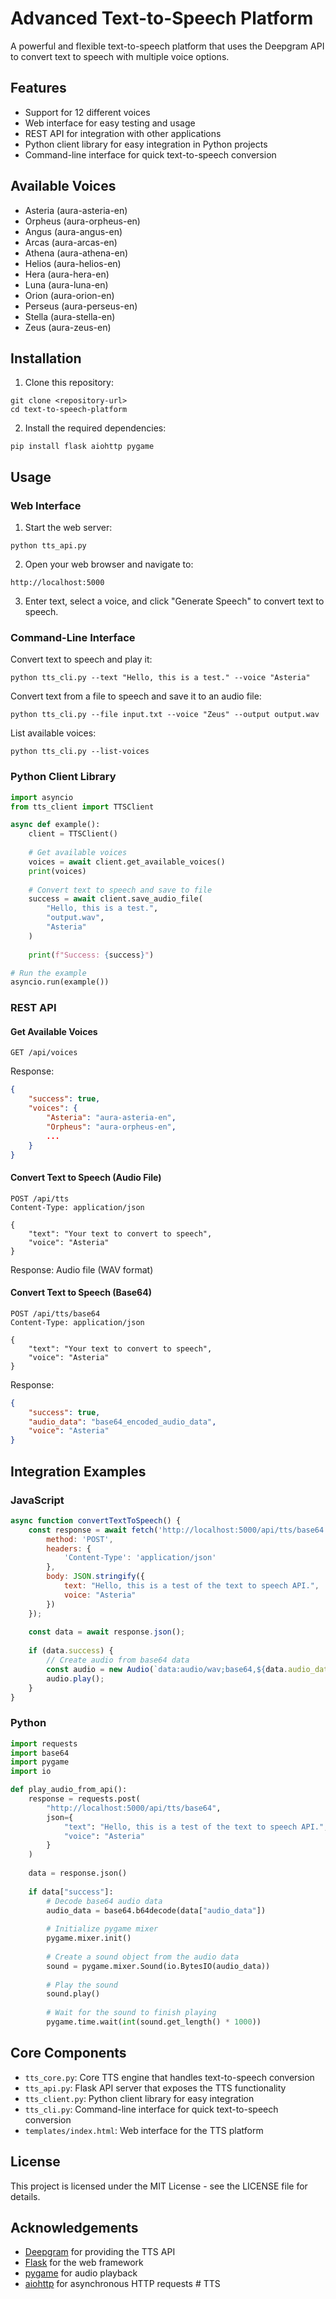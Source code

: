 # Advanced Text-to-Speech Platform

A powerful and flexible text-to-speech platform that uses the Deepgram API to convert text to speech with multiple voice options.

## Features

- Support for 12 different voices
- Web interface for easy testing and usage
- REST API for integration with other applications
- Python client library for easy integration in Python projects
- Command-line interface for quick text-to-speech conversion

## Available Voices

- Asteria (aura-asteria-en)
- Orpheus (aura-orpheus-en)
- Angus (aura-angus-en)
- Arcas (aura-arcas-en)
- Athena (aura-athena-en)
- Helios (aura-helios-en)
- Hera (aura-hera-en)
- Luna (aura-luna-en)
- Orion (aura-orion-en)
- Perseus (aura-perseus-en)
- Stella (aura-stella-en)
- Zeus (aura-zeus-en)

## Installation

1. Clone this repository:
```
git clone <repository-url>
cd text-to-speech-platform
```

2. Install the required dependencies:
```
pip install flask aiohttp pygame
```

## Usage

### Web Interface

1. Start the web server:
```
python tts_api.py
```

2. Open your web browser and navigate to:
```
http://localhost:5000
```

3. Enter text, select a voice, and click "Generate Speech" to convert text to speech.

### Command-Line Interface

Convert text to speech and play it:
```
python tts_cli.py --text "Hello, this is a test." --voice "Asteria"
```

Convert text from a file to speech and save it to an audio file:
```
python tts_cli.py --file input.txt --voice "Zeus" --output output.wav
```

List available voices:
```
python tts_cli.py --list-voices
```

### Python Client Library

```python
import asyncio
from tts_client import TTSClient

async def example():
    client = TTSClient()
    
    # Get available voices
    voices = await client.get_available_voices()
    print(voices)
    
    # Convert text to speech and save to file
    success = await client.save_audio_file(
        "Hello, this is a test.",
        "output.wav",
        "Asteria"
    )
    
    print(f"Success: {success}")

# Run the example
asyncio.run(example())
```

### REST API

#### Get Available Voices

```
GET /api/voices
```

Response:
```json
{
    "success": true,
    "voices": {
        "Asteria": "aura-asteria-en",
        "Orpheus": "aura-orpheus-en",
        ...
    }
}
```

#### Convert Text to Speech (Audio File)

```
POST /api/tts
Content-Type: application/json

{
    "text": "Your text to convert to speech",
    "voice": "Asteria"
}
```

Response: Audio file (WAV format)

#### Convert Text to Speech (Base64)

```
POST /api/tts/base64
Content-Type: application/json

{
    "text": "Your text to convert to speech",
    "voice": "Asteria"
}
```

Response:
```json
{
    "success": true,
    "audio_data": "base64_encoded_audio_data",
    "voice": "Asteria"
}
```

## Integration Examples

### JavaScript

```javascript
async function convertTextToSpeech() {
    const response = await fetch('http://localhost:5000/api/tts/base64', {
        method: 'POST',
        headers: {
            'Content-Type': 'application/json'
        },
        body: JSON.stringify({
            text: "Hello, this is a test of the text to speech API.",
            voice: "Asteria"
        })
    });
    
    const data = await response.json();
    
    if (data.success) {
        // Create audio from base64 data
        const audio = new Audio(`data:audio/wav;base64,${data.audio_data}`);
        audio.play();
    }
}
```

### Python

```python
import requests
import base64
import pygame
import io

def play_audio_from_api():
    response = requests.post(
        "http://localhost:5000/api/tts/base64",
        json={
            "text": "Hello, this is a test of the text to speech API.",
            "voice": "Asteria"
        }
    )
    
    data = response.json()
    
    if data["success"]:
        # Decode base64 audio data
        audio_data = base64.b64decode(data["audio_data"])
        
        # Initialize pygame mixer
        pygame.mixer.init()
        
        # Create a sound object from the audio data
        sound = pygame.mixer.Sound(io.BytesIO(audio_data))
        
        # Play the sound
        sound.play()
        
        # Wait for the sound to finish playing
        pygame.time.wait(int(sound.get_length() * 1000))
```

## Core Components

- `tts_core.py`: Core TTS engine that handles text-to-speech conversion
- `tts_api.py`: Flask API server that exposes the TTS functionality
- `tts_client.py`: Python client library for easy integration
- `tts_cli.py`: Command-line interface for quick text-to-speech conversion
- `templates/index.html`: Web interface for the TTS platform

## License

This project is licensed under the MIT License - see the LICENSE file for details.

## Acknowledgements

- [Deepgram](https://deepgram.com/) for providing the TTS API
- [Flask](https://flask.palletsprojects.com/) for the web framework
- [pygame](https://www.pygame.org/) for audio playback
- [aiohttp](https://docs.aiohttp.org/) for asynchronous HTTP requests
#   T T S  
 